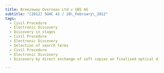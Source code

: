 ```yaml
---
title: Breezeway Overseas Ltd v UBS AG
subtitle: "[2012] SGHC 41 / 28\_February\_2012"
tags:
  - Civil Procedure
  - Electronic Discovery
  - Discovery in stages
  - Civil Procedure
  - Electronic Discovery
  - Selection of search terms
  - Civil Procedure
  - Electronic Discovery
  - Discovery by direct exchange of soft copies on finalised optical discs

---
```


